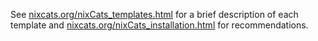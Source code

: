 See
[nixcats.org/nixCats_templates.html](https://nixcats.org/nixCats_templates.html)
for a brief description of each template and
[nixcats.org/nixCats_installation.html](https://nixcats.org/nixCats_installation.html)
for recommendations.
